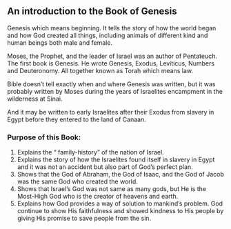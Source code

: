 ## An introduction to the Book of Genesis
Genesis which means beginning. It tells the story of how the world began and how God created all things, including animals of different kind and human beings both male and female.

Moses, the Prophet, and the leader of Israel was an author of Pentateuch. The first book is Genesis. He wrote Genesis, Exodus, Leviticus, Numbers and Deuteronomy. All together known as Torah which means law.

Bible doesn’t tell exactly when and where Genesis was written, but it was probably written by Moses during the years of Israelites encampment in the wilderness at Sinai.

And it may be written to early Israelites after their Exodus from slavery in Egypt before they entered to the land of Canaan.
### Purpose of this Book:
1. Explains the “ family-history” of the nation of Israel.
2. Explains the story of how the Israelites found itself in slavery in Egypt and it was not an accident but also part of God’s perfect plan.
3. Shows that the God of Abraham, the God of Isaac, and the God of Jacob was the same God who created the world.
4. Shows that Israel’s God was not same as many gods, but He is the Most-High God who is the creator of heavens and earth.
5. Explains how God provides a way of solution to mankind’s problem. God continue to show His faithfulness and showed kindness to His people by giving His promise to save people from the sin.